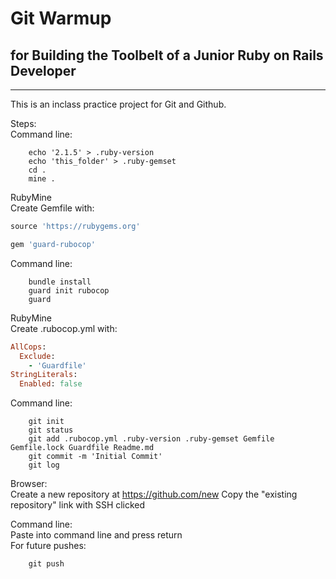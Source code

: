 # Git Warmup
## for Building the Toolbelt of a Junior Ruby on Rails Developer
------

This is an inclass practice project for Git and Github.

Steps:  
Command line:

```
    echo '2.1.5' > .ruby-version
    echo 'this_folder' > .ruby-gemset
    cd .
    mine .
```

RubyMine  
Create Gemfile with:

```ruby
source 'https://rubygems.org'

gem 'guard-rubocop'
```

Command line:

```
    bundle install
    guard init rubocop
    guard
```

RubyMine  
Create .rubocop.yml with:

```ruby
AllCops:
  Exclude:
    - 'Guardfile'
StringLiterals:
  Enabled: false
```

Command line:

```
    git init
    git status
    git add .rubocop.yml .ruby-version .ruby-gemset Gemfile Gemfile.lock Guardfile Readme.md
    git commit -m 'Initial Commit'
    git log
```

Browser:  
Create a new repository at https://github.com/new
Copy the "existing repository" link with SSH clicked

Command line:  
Paste into command line and press return  
For future pushes:  

```
    git push
```

